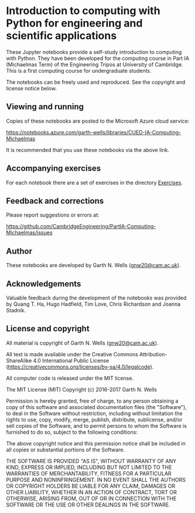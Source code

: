 # Introduction to computing with Python for engineering and scientific applications

These Jupyter notebooks provide a self-study introduction to computing
with Python. They have been developed for the computing course in Part
IA (Michaelmas Term) of the Engineering Tripos at University of
Cambridge. This is a first computing course for undergraduate
students.

The notebooks can be freely used and reproduced. See the copyright and
license notice below.


## Viewing and running

Copies of these notebooks are posted to the Microsoft Azure cloud
service:

https://notebooks.azure.com/garth-wells/libraries/CUED-IA-Computing-Michaelmas

It is recommended that you use these notebooks via the above link.


## Accompanying exercises

For each notebook there are a set of exercises in the directory
[Exercises](Exercises).


## Feedback and corrections

Please report suggestions or errors at:

https://github.com/CambridgeEngineering/PartIA-Computing-Michaelmas/issues


## Author

These notebooks are developed by Garth N. Wells (<gnw20@cam.ac.uk>).


## Acknowledgements

Valuable feedback during the development of the notebooks was provided
by Quang T. Ha, Hugo Hadfield, Tim Love, Chris Richardson and Joanna
Stadnik.


## License and copyright

All material is copyright of Garth N. Wells (<gnw20@cam.ac.uk>).

All text is made available under the Creative Commons
Attribution-ShareAlike 4.0 International Public License
(https://creativecommons.org/licenses/by-sa/4.0/legalcode).

All computer code is released under the MIT license.

The MIT License (MIT)
Copyright (c) 2016-2017 Garth N. Wells

Permission is hereby granted, free of charge, to any person obtaining
a copy of this software and associated documentation files (the
"Software"), to deal in the Software without restriction, including
without limitation the rights to use, copy, modify, merge, publish,
distribute, sublicense, and/or sell copies of the Software, and to
permit persons to whom the Software is furnished to do so, subject to
the following conditions:

The above copyright notice and this permission notice shall be
included in all copies or substantial portions of the Software.

THE SOFTWARE IS PROVIDED "AS IS", WITHOUT WARRANTY OF ANY KIND,
EXPRESS OR IMPLIED, INCLUDING BUT NOT LIMITED TO THE WARRANTIES OF
MERCHANTABILITY, FITNESS FOR A PARTICULAR PURPOSE AND
NONINFRINGEMENT. IN NO EVENT SHALL THE AUTHORS OR COPYRIGHT HOLDERS BE
LIABLE FOR ANY CLAIM, DAMAGES OR OTHER LIABILITY, WHETHER IN AN ACTION
OF CONTRACT, TORT OR OTHERWISE, ARISING FROM, OUT OF OR IN CONNECTION
WITH THE SOFTWARE OR THE USE OR OTHER DEALINGS IN THE SOFTWARE.

